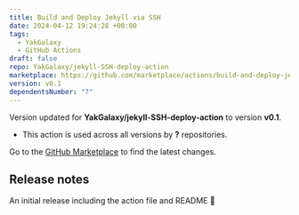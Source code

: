 ```yaml
---
title: Build and Deploy Jekyll via SSH
date: 2024-04-12 19:24:28 +00:00
tags:
  - YakGalaxy
  - GitHub Actions
draft: false
repo: YakGalaxy/jekyll-SSH-deploy-action
marketplace: https://github.com/marketplace/actions/build-and-deploy-jekyll-via-ssh
version: v0.1
dependentsNumber: "?"
---
```



Version updated for **YakGalaxy/jekyll-SSH-deploy-action** to version **v0.1**.
- This action is used across all versions by **?** repositories.

Go to the [GitHub Marketplace](https://github.com/marketplace/actions/build-and-deploy-jekyll-via-ssh) to find the latest changes.

## Release notes

An initial release including the action file and README 🎉
